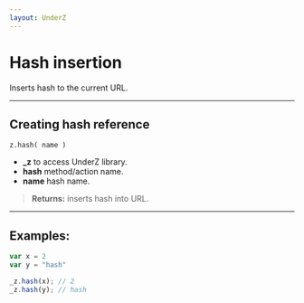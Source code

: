 ```yaml
---
layout: UnderZ
---
```

# Hash insertion
Inserts hash to the current URL.

***

## Creating hash reference
```z.hash( name ) ```

* **_z** to access UnderZ library.
* **hash** method/action name.
* **name** hash name. 

> **Returns:**  inserts hash into URL.

***

## Examples: 

```js
var x = 2
var y = "hash" 

_z.hash(x); // 2
_z.hash(y); // hash

``` 